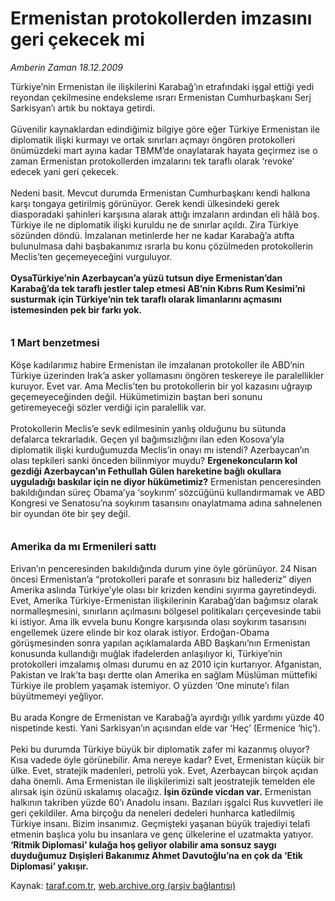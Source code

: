 # Ermenistan protokollerden imzasını geri çekecek mi

*Amberin Zaman 18.12.2009*

<div class="yazi">Türkiye’nin Ermenistan ile ilişkilerini Karabağ’ın etrafındaki işgal ettiği yedi reyondan çekilmesine endeksleme ısrarı Ermenistan Cumhurbaşkanı Serj Sarkisyan’ı artık bu noktaya getirdi. <br/><br/>Güvenilir kaynaklardan edindiğimiz bilgiye göre eğer Türkiye Ermenistan ile diplomatik ilişki kurmayı ve ortak sınırları açmayı öngören protokolleri önümüzdeki mart ayına kadar TBMM’de onaylatarak hayata geçirmez ise o zaman Ermenistan protokollerden imzalarını tek taraflı olarak ‘revoke’ edecek yani geri çekecek. <br/><br/>Nedeni basit. Mevcut durumda Ermenistan Cumhurbaşkanı kendi halkına karşı tongaya getirilmiş görünüyor. Gerek kendi ülkesindeki gerek diasporadaki şahinleri karşısına alarak attığı imzaların ardından eli hâlâ boş. Türkiye ile ne diplomatik ilişki kuruldu ne de sınırlar açıldı. Zira Türkiye sözünden döndü. İmzalanan metinlerde her ne kadar Karabağ’a atıfta bulunulmasa dahi başbakanımız ısrarla bu konu çözülmeden protokollerin Meclis’ten geçemeyeceğini vurguluyor.<b> <br/><br/>OysaTürkiye’nin Azerbaycan’a yüzü tutsun diye Ermenistan’dan Karabağ’da tek taraflı jestler talep etmesi AB’nin Kıbrıs Rum Kesimi’ni susturmak için Türkiye’nin tek taraflı olarak limanlarını açmasını istemesinden pek bir farkı yok. </b><b><br/><br/><br/><font size="3">1 Mart benzetmesi</font></b> <br/><br/>Köşe kadılarımız habire Ermenistan ile imzalanan protokoller ile ABD’nin Türkiye üzerinden Irak’a asker yollamasını öngören teskereye ile paralellikler kuruyor. Evet var. Ama Meclis’ten bu protokollerin bir yol kazasını uğrayıp geçemeyeceğinden değil. Hükümetimizin baştan beri sonunu getiremeyeceği sözler verdiği için paralellik var. <br/><br/>Protokollerin Meclis’e sevk edilmesinin yanlış olduğunu bu sütunda defalarca tekrarladık. Geçen yıl bağımsızlığını ilan eden Kosova’yla diplomatik ilişki kurduğumuzda Meclis’in onayı mı istendi? Azerbaycan’ın olası tepkileri sanki önceden bilinmiyor muydu? <b>Ergenekoncuların kol gezdiği Azerbaycan’ın Fethullah Gülen hareketine bağlı okullara uyguladığı baskılar için ne diyor hükümetimiz?</b> Ermenistan penceresinden bakıldığından süreç Obama’ya ‘soykırım’ sözcüğünü kullandırmamak ve ABD Kongresi ve Senatosu’na soykırım tasarısını onaylatmama adına sahnelenen bir oyundan öte bir şey değil. <b><br/><br/><br/><font size="3">Amerika da mı Ermenileri sattı</font></b> <br/><br/>Erivan’ın penceresinden bakıldığında durum yine öyle görünüyor. 24 Nisan öncesi Ermenistan’a “protokolleri parafe et sonrasını biz hallederiz” diyen Amerika aslında Türkiye’yle olası bir krizden kendini sıyırma gayretindeydi. Evet, Amerika Türkiye-Ermenistan ilişkilerinin Karabağ’dan bağımsız olarak normalleşmesini, sınırların açılmasını bölgesel politikaları çerçevesinde tabii ki istiyor. Ama ilk evvela bunu Kongre karşısında olası soykırım tasarısını engellemek üzere elinde bir koz olarak istiyor. Erdoğan-Obama görüşmesinden sonra yapılan açıklamalarda ABD Başkanı’nın Ermenistan konusunda kullandığı muğlak ifadelerden anlaşılıyor ki, Türkiye’nin protokolleri imzalamış olması durumu en az 2010 için kurtarıyor. Afganistan, Pakistan ve Irak’ta başı dertte olan Amerika en sağlam Müslüman müttefiki Türkiye ile problem yaşamak istemiyor. O yüzden ‘One minute’ı filan büyütmemeyi yeğliyor. <br/><br/>Bu arada Kongre de Ermenistan ve Karabağ’a ayırdığı yıllık yardımı yüzde 40 nispetinde kesti. Yani Sarkisyan’ın açısından elde var ‘Heç’ (Ermenice ‘hiç’). <br/><br/>Peki bu durumda Türkiye büyük bir diplomatik zafer mi kazanmış oluyor? Kısa vadede öyle görünebilir. Ama nereye kadar? Evet, Ermenistan küçük bir ülke. Evet, stratejik madenleri, petrolü yok. Evet, Azerbaycan birçok açıdan daha önemli. Ama Ermenistan ile ilişkilerimizi salt jeostratejik temelden ele alırsak işin özünü ıskalamış olacağız. <b>İşin özünde vicdan var.</b> Ermenistan halkının takriben yüzde 60’ı Anadolu insanı. Bazıları işgalci Rus kuvvetleri ile geri çekildiler. Ama birçoğu da neneleri dedeleri hunharca katledilmiş Türkiye insanı. Bizim insanımız. Geçmişteki yaşanan büyük trajediyi telafi etmenin başlıca yolu bu insanlara ve genç ülkelerine el uzatmakta yatıyor. <b>‘Ritmik Diplomasi’ kulağa hoş geliyor olabilir ama sonsuz saygı duyduğumuz Dışişleri Bakanımız Ahmet Davutoğlu’na en çok da ‘Etik Diplomasi’ yakışır.</b>
</div>

Kaynak: [taraf.com.tr](http://taraf.com.tr:80/makale/9084.htm), [web.archive.org (arşiv bağlantısı)](http://web.archive.org/web/20100310233006/http://taraf.com.tr:80/makale/9084.htm)
